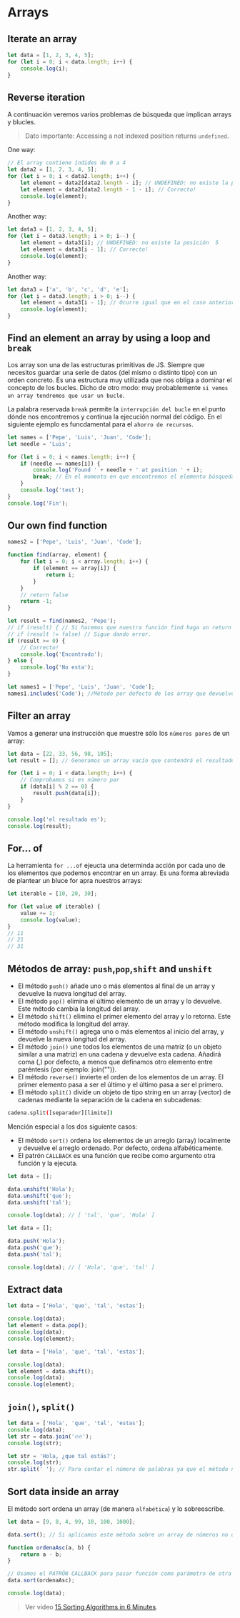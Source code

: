 # Arrays

## Iterate an array

```js
let data = [1, 2, 3, 4, 5];
for (let i = 0; i < data.length; i++) {
	console.log(i);
}
```

## Reverse iteration

A continuación veremos varios problemas de búsqueda que implican arrays y blucles.

> Dato importante: Accessing a not indexed position returns `undefined`.

One way:

```js
// El array contiene índides de 0 a 4
let data2 = [1, 2, 3, 4, 5];
for (let i = 0; i < data2.length; i++) {
	let element = data2[data2.length - i]; // UNDEFINED: no existe la posición 5
	let element = data2[data2.length - 1 - i]; // Correcto!
	console.log(element);
}
```

Another way:

```js
let data3 = [1, 2, 3, 4, 5];
for (let i = data3.length; i > 0; i--) {
	let element = data3[i]; // UNDEFINED: no existe la posición  5
	let element = data3[i - 1]; // Correcto!
	console.log(element);
}
```

Another way:

```js
let data3 = ['a', 'b', 'c', 'd', 'e'];
for (let i = data3.length; i > 0; i--) {
	let element = data3[i - 1]; // Ocurre igual que en el caso anterior.
	console.log(element);
}
```

## Find an element an array by using a loop and `break`

Los array son una de las estructuras primitivas de JS. Siempre que necesitos guardar una serie de datos (del mismo o distinto tipo) con un orden concreto. Es una estructura muy utilizada que nos obliga a dominar el concepto de los bucles. Dicho de otro modo: muy probablemente `si vemos un array tendremos que usar un bucle`.

La palabra reservada `break` permite la `interrupción del bucle` en el punto dónde nos encontremos y continua la ejecución normal del código. En el siguiente ejemplo es funcdamental para el `ahorro de recursos`.

```js
let names = ['Pepe', 'Luis', 'Juan', 'Code'];
let needle = 'Luis';

for (let i = 0; i < names.length; i++) {
	if (needle == names[i]) {
		console.log('Found ' + needle + ' at position ' + i);
		break; // En el momento en que encontremos el elemento búsqueda aplicamos un break (para ahorrar recursos).
	}
	console.log('test');
}
console.log('Fin');
```

## Our own find function

```js
names2 = ['Pepe', 'Luis', 'Juan', 'Code'];

function find(array, element) {
	for (let i = 0; i < array.length; i++) {
		if (element == array[i]) {
			return i;
		}
	}
	// return false
	return -1;
}

let result = find(names2, 'Pepe');
// if (result) { // Si hacemos que nuestra función find haga un return de 0 dará false.
// if (result != false) // Sigue dando error.
if (result >= 0) {
	// Correcto!
	console.log('Encontrado');
} else {
	console.log('No esta');
}
```

```js
let names1 = ['Pepe', 'Luis', 'Juan', 'Code'];
names1.includes('Code'); //Método por defecto de los array que devuelve true si existe.
```

## Filter an array

Vamos a generar una instrucción que muestre sólo los `números pares` de un array:

```js
let data = [22, 33, 56, 98, 105];
let result = []; // Generamos un array vacío que contendrá el resultado.

for (let i = 0; i < data.length; i++) {
	// Comprobamos si es número par
	if (data[i] % 2 == 0) {
		result.push(data[i]);
	}
}

console.log('el resultado es');
console.log(result);
```

## For... of

La herramienta `for ...of` ejeucta una determinda acción por cada uno de los elementos que podemos encontrar en un array. Es una forma abreviada de plantear un bluce for apra nuestros arrays:

```js
let iterable = [10, 20, 30];

for (let value of iterable) {
	value += 1;
	console.log(value);
}
// 11
// 21
// 31
```

## Métodos de array: `push`,`pop`,`shift` and `unshift`

- El método `push()` añade uno o más elementos al final de un array y devuelve la nueva longitud del array.
- El método `pop()` elimina el último elemento de un array y lo devuelve. Este método cambia la longitud del array.
- El método `shift()` elimina el primer elemento del array y lo retorna. Este método modifica la longitud del array.
- El método `unshift()` agrega uno o más elementos al inicio del array, y devuelve la nueva longitud del array.
- El método `join()` une todos los elementos de una matriz (o un objeto similar a una matriz) en una cadena y devuelve esta cadena. Añadirá coma (,) por defecto, a menos que definamos otro elemento entre paréntesis (por ejemplo: join("")).
- El método `reverse()` invierte el orden de los elementos de un array. El primer elemento pasa a ser el último y el último pasa a ser el primero.
- El método `split()` divide un objeto de tipo string en un array (vector) de cadenas mediante la separación de la cadena en subcadenas:

```bash
cadena.split([separador][limite])
```

Mención especial a los dos siguiente casos:

- El método `sort()` ordena los elementos de un arreglo (array) localmente y devuelve el arreglo ordenado. Por defecto, ordena alfabéticamente.
- El patrón `CALLBACK` es una función que recibe como argumento otra función y la ejecuta.

```js
let data = [];

data.unshift('Hola');
data.unshift('que');
data.unshift('tal');

console.log(data); // [ 'tal', 'que', 'Hola' ]
```

```js
let data = [];

data.push('Hola');
data.push('que');
data.push('tal');

console.log(data); // [ 'Hola', 'que', 'tal' ]
```

## Extract data

```js
let data = ['Hola', 'que', 'tal', 'estas'];

console.log(data);
let element = data.pop();
console.log(data);
console.log(element);
```

```js
let data = ['Hola', 'que', 'tal', 'estas'];

console.log(data);
let element = data.shift();
console.log(data);
console.log(element);
```

## `join()`, `split()`

```js
let data = ['Hola', 'que', 'tal', 'estas'];
console.log(data);
let str = data.join('🔥🔥');
console.log(str);
```

```js
let str = 'Hola, ¿que tal estás?';
console.log(str);
str.split(' '); // Para contar el número de palabras ya que el método nos devuelve un array.
```

## Sort data inside an array

El método sort ordena un array (de manera `alfabética`) y lo sobreescribe.

```js
let data = [9, 8, 4, 99, 10, 100, 1000];

data.sort(); // Si aplicamos este método sobre un array de números no devuelve de menor a mayor sino alfabéticamente.

function ordenaAsc(a, b) {
	return a - b;
}

// Usamos el PATRÓN CALLBACK para pasar función como parámetro de otra función. En este caso, pasamos una función que es el criterio de ordenación.
data.sort(ordenaAsc);

console.log(data);
```

> Ver vídeo [15 Sorting Algorithms in 6 Minutes](https://www.youtube.com/watch?v=kPRA0W1kECg&ab_channel=TimoBingmann).
